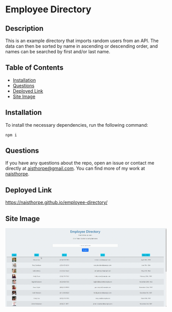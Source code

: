 # Employee Directory
  ## Description

  This is an example directory that imports random users from an API. The data can then be sorted by name in ascending or descending order, and names can be searched by first and/or last name.

  ## Table of Contents

  * [Installation](##-installation)
  * [Questions](##-questions)
  * [Deployed Link](##-deployed-link)
  * [Site Image](##-site-image)

  ## Installation

  To install the necessary dependencies, run the following command:
  ```
  npm i
  ```
  ## Questions

  If you have any questions about the repo, open an issue or contact me directly at [aisthorpe@gmail.com](mailto:aisthorpe@gmail.com). You can find more of my work at [naisthorpe](https://www.github.com/naisthorpe).

  ## Deployed Link

https://naisthorpe.github.io/employee-directory/

  ## Site Image

  ![`Site Walkthrough`](./public/images/site-walkthrough.gif)